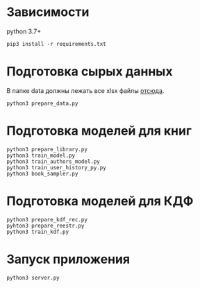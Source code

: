 # Зависимости
python 3.7+

``pip3 install -r requirements.txt``

# Подготовка сырых данных 
В папке data должны лежать все xlsx файлы [отсюда](https://drive.google.com/drive/folders/1AQjt73rLgM7EBapqGjifzcMFOmiH0-MF).
```
python3 prepare_data.py
```

# Подготовка моделей для книг
```
python3 prepare_library.py
python3 train_model.py
python3 train_authors_model.py
python3 train_user_history_py.py
python3 book_sampler.py
```

# Подготовка моделей для КДФ
```
python3 prepare_kdf_rec.py
pyhton3 prepare_reestr.py
python3 train_kdf.py
```

# Запуск приложения
``python3 server.py``


